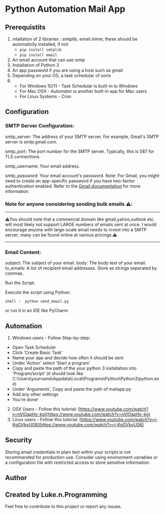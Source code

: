 # Python Automation Mail App
## Prerequistits
1. intallation of 2 libraries : smtplib, email.mime; these should be automaticlly installed, if not:
   - `pip install smtplib`
   - `pip install email`
2.  An email account that can use smtp
3.  Installation of Python 3 
4.  An app password if you are using a host such as gmail
5.  Depending on your OS, a task schedular of sorts
6.  - For Windows 10/11 - Task Schedular is built-in to Windows
    - For Mac OSX - Automator is another built-in app for Mac users
    - For Linux Systems - Cron

## Configuration
### SMTP Server Configuration:

smtp_server: The address of your SMTP server. For example, Gmail's SMTP server is smtp.gmail.com.

smtp_port: The port number for the SMTP server. Typically, this is 587 for TLS connections.

smtp_username: Your email address.

smtp_password: Your email account's password. Note: For Gmail, you might need to create an app-specific password if you have two-factor authentication enabled. Refer to the [Gmail documentation](https://support.google.com/mail/answer/185833?hl=en-GB) for more information.

### Note for anyone considering sending bulk emails ⚠️:
---

⚠️You should note that a commercial domain like gmail,yahoo,outlook etc. will most likely not support LARGE numbers of emails sent at once. I would encourage anyone with large-scale email needs to invest into a SMTP server, many can be found online at various pricings.⚠️

---
### Email Content:

subject: The subject of your email.
body: The body text of your email.
to_emails: A list of recipient email addresses. Store as strings seperated by commas.

Run the Script:

Execute the script using Python:

`shell : 
python send_email.py`

or run it in an IDE like PyCharm

## Automation

1. Windows users - Follow Step-by-step:
  - Open Task Scheduler
  - Click 'Create Basic Task'
  - Name your app and decide how often it should be sent
  - Under 'Action' select 'Start a program'
  - Copy and paste the path of the your python 3 installation into 'Program/script' (it should look like C:\Users\yourname\Appdata\Local\Programs\Python\Python3\python.exe)
  - Under 'Arguments', Copy and paste the path of mailapp.py
  - Add any other settings
  - You're done!
2. OSX Users - Follow this tutorial:
 [https://www.youtube.com/watch?v=nVlOapHc-kg](https://www.youtube.com/watch?v=nVlOapHc-kg)
3. Linux users - Follow this tutorial:
[https://www.youtube.com/watch?v=j-KgGVbyU08](https://www.youtube.com/watch?v=j-KgGVbyU08)

## Security
Storing email credentials in plain text within your scripts is not recommended for production use. Consider using environment variables or a configuration file with restricted access to store sensitive information.

## Author
Created by Luke.n.Programming
--- 
Feel free to contribute to this project or report any issues.
